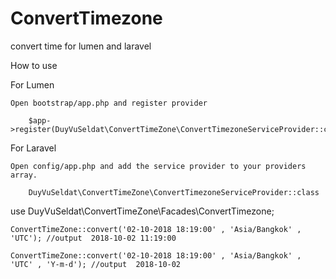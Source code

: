 # ConvertTimezone
convert time for lumen and laravel

How to use 

For Lumen   
    
    Open bootstrap/app.php and register provider
    
        $app->register(DuyVuSeldat\ConvertTimeZone\ConvertTimezoneServiceProvider::class);

For Laravel
        
    Open config/app.php and add the service provider to your providers array.
        
        DuyVuSeldat\ConvertTimeZone\ConvertTimezoneServiceProvider::class    



use DuyVuSeldat\ConvertTimeZone\Facades\ConvertTimezone;


    ConvertTimeZone::convert('02-10-2018 18:19:00' , 'Asia/Bangkok' , 'UTC'); //output  2018-10-02 11:19:00

    ConvertTimeZone::convert('02-10-2018 18:19:00' , 'Asia/Bangkok' , 'UTC' , 'Y-m-d'); //output  2018-10-02 
    